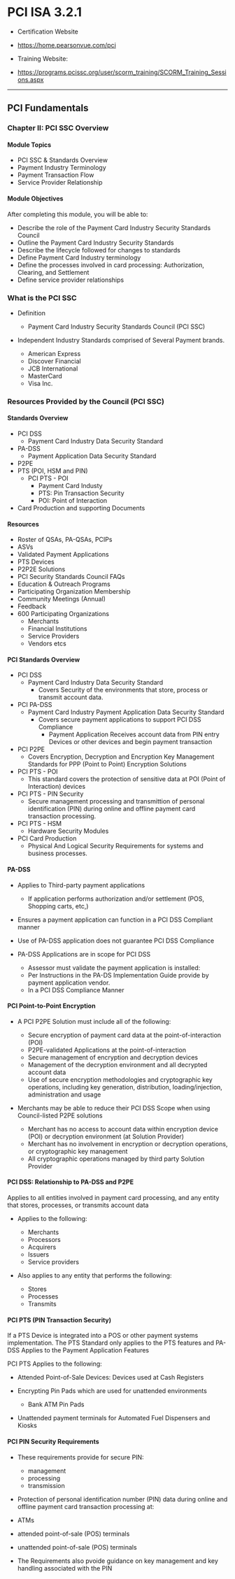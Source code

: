# PCI ISA 3.2.1

- Certification Website
- <https://home.pearsonvue.com/pci>

- Training Website:
- <https://programs.pcissc.org/user/scorm_training/SCORM_Training_Sessions.aspx>

---

## PCI Fundamentals

### Chapter II: PCI SSC Overview

#### Module Topics

- PCI SSC & Standards Overview
- Payment Industry Terminology
- Payment Transaction Flow
- Service Provider Relationship

#### Module Objectives

After completing this module, you will be able to:

- Describe the role of the Payment Card Industry Security Standards Council
- Outline the Payment Card Industry Security Standards
- Describe the lifecycle followed for changes to standards
- Define Payment Card Industry terminology
- Define the processes involved in card processing: Authorization, Clearing, and Settlement
- Define service provider relationships

### What is the PCI SSC

- Definition
  - Payment Card Industry Security Standards Council (PCI SSC)
- Independent Industry Standards comprised of Several Payment brands.

  - American Express
  - Discover Financial
  - JCB International
  - MasterCard
  - Visa Inc.

### Resources Provided by the Council (PCI SSC)

#### Standards Overview

- PCI DSS
  - Payment Card Industry Data Security Standard
- PA-DSS
  - Payment Application Data Security Standard
- P2PE
- PTS (POI, HSM and PIN)
  - PCI PTS - POI
    - Payment Card Industy
    - PTS: Pin Transaction Security
    - POI: Point of Interaction
- Card Production and supporting Documents

#### Resources

- Roster of QSAs, PA-QSAs, PCIPs
- ASVs
- Validated Payment Applications
- PTS Devices
- P2P2E Solutions
- PCI Security Standards Council FAQs
- Education & Outreach Programs
- Participating Organization Membership
- Community Meetings (Annual)
- Feedback
- 600 Participating Organizations
  - Merchants
  - Financial Institutions
  - Service Providers
  - Vendors etcs

#### PCI Standards Overview

- PCI DSS
  - Payment Card Industry Data Security Standard
    - Covers Security of the environments that store, process or transmit account data.
- PCI PA-DSS
  - Payment Card Industry Payment Application Data Security Standard
    - Covers secure payment applications to support PCI DSS Compliance
      - Payment Application Receives account data from PIN entry Devices or other devices and begin payment transaction
- PCI P2PE
  - Covers Encryption, Decryption and Encryption Key Management Standards for PPP (Point to Point) Encryption Solutions
- PCI PTS - POI
  - This standard covers the protection of sensitive data at POI (Point of Interaction) devices
- PCI PTS - PIN Security
  - Secure management processing and transmittion of personal identification (PIN) during online and offline payment card transaction processing.
- PCI PTS - HSM
  - Hardware Security Modules
- PCI Card Production
  - Physical And Logical Security Requirements for systems and business processes.

#### PA-DSS

- Applies to Third-party payment applications
  - If application performs authorization and/or settlement (POS, Shopping carts, etc,)

- Ensures a payment application can function in a PCI DSS Compliant manner
- Use of PA-DSS application does not guarantee PCI DSS Compliance

- PA-DSS Applications are in scope for PCI DSS
  - Assessor must validate the payment application is installed:
  - Per Instructions in the PA-DS Implementation Guide provide by payment application vendor.
  - In a PCI DSS Compliance Manner

#### PCI Point-to-Point Encryption

- A PCI P2PE Solution must include all of the following:
  - Secure encryption of payment card data at the point-of-interaction (POI)
  - P2PE-validated Applications at the point-of-interaction
  - Secure management of encryption and decryption devices
  - Management of the decryption environment and all decrypted account data
  - Use of secure encryption methodologies and cryptographic key operations, including key generation, distribution, loading/injection, administration and usage

- Merchants may be able to reduce their PCI DSS Scope when using Council-listed P2PE solutions
  - Merchant has no access to account data within encryption device (POI) or decryption environment (at Solution Provider)
  - Merchant has no involvement in encryption or decryption operations, or cryptographic key management
  - All cryptographic operations managed by third party Solution Provider

#### PCI DSS: Relationship to PA-DSS and P2PE

Applies to all entities involved in payment card processing, and any entity that stores, processes, or transmits account data

- Applies to the following:
  - Merchants
  - Processors
  - Acquirers
  - Issuers
  - Service providers

- Also applies to any entity that performs the following:
  - Stores
  - Processes
  - Transmits

#### PCI PTS (PIN Transaction Security)

If a PTS Device is integrated into a POS or other payment systems implementation. The PTS Standard only applies to the PTS features and PA-DSS Applies to the Payment Application Features

PCI PTS Applies to the following:

- Attended Point-of-Sale Devices: Devices used at Cash Registers

- Encrypting Pin Pads which are used for unattended environments
  - Bank ATM Pin Pads

- Unattended payment terminals for Automated Fuel Dispensers and Kiosks

#### PCI PIN Security Requirements

- These requirements provide for secure PIN:
  - management
  - processing
  - transmission

- Protection of personal identification number (PIN) data during online and offline payment card transaction processing at:
 - ATMs
 - attended point-of-sale (POS) terminals
 - unattended point-of-sale (POS) terminals

- The Requirements also pvoide guidance on key management and key handling associated with the PIN

